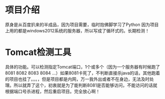 # 项目介绍
原身是从百度扒来的半成品，因为项目需要，临时抱佛脚学习了Python
因为项目上用的都是windows2012系统的服务器，所以写成了循环式的。长期检测！
# Tomcat检测工具
具体的功能。可以检测指定Tomcat端口，1个或多个（因为一个服务器有时候跑了8081 8082 8083 8084 ...）如果8081卡死了，不判断直接杀java的话，其他跑着的项目也挂了。。。，但是项目都是内网，万一我外出或者不在身边，无法及时处理。所以就弄了这个，初衷就是为了能判断8081是否能够访问，不能访问的话就根据端口号杀进程，然后重启项目。完全放心啊！

